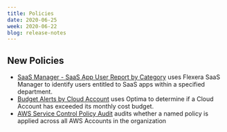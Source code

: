 ```yaml
---
title: Policies
date: 2020-06-25
week: 2020-06-22
blog: release-notes
---
```


## New Policies

* [SaaS Manager - SaaS App User Report by Category](https://github.com/rightscale/policy_templates/blob/master/saas/fsm/users_by_category) uses Flexera SaaS Manager to identify users entitled to SaaS apps within a specified department.
* [Budget Alerts by Cloud Account](https://github.com/rightscale/policy_templates/blob/master/cost/budget_alerts_by_account/) uses Optima to determine if a Cloud Account has exceeded its monthly cost budget.
* [AWS Service Control Policy Audit](https://github.com/rightscale/policy_templates/blob/master/compliance/aws/scp_audit/) audits whether a named policy is applied across all AWS Accounts in the organization
